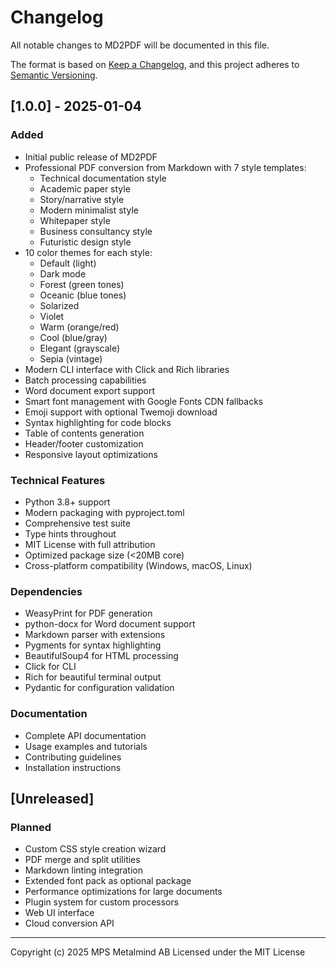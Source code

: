 # Changelog

All notable changes to MD2PDF will be documented in this file.

The format is based on [Keep a Changelog](https://keepachangelog.com/en/1.0.0/),
and this project adheres to [Semantic Versioning](https://semver.org/spec/v2.0.0.html).

## [1.0.0] - 2025-01-04

### Added
- Initial public release of MD2PDF
- Professional PDF conversion from Markdown with 7 style templates:
  - Technical documentation style
  - Academic paper style
  - Story/narrative style
  - Modern minimalist style
  - Whitepaper style
  - Business consultancy style
  - Futuristic design style
- 10 color themes for each style:
  - Default (light)
  - Dark mode
  - Forest (green tones)
  - Oceanic (blue tones)
  - Solarized
  - Violet
  - Warm (orange/red)
  - Cool (blue/gray)
  - Elegant (grayscale)
  - Sepia (vintage)
- Modern CLI interface with Click and Rich libraries
- Batch processing capabilities
- Word document export support
- Smart font management with Google Fonts CDN fallbacks
- Emoji support with optional Twemoji download
- Syntax highlighting for code blocks
- Table of contents generation
- Header/footer customization
- Responsive layout optimizations

### Technical Features
- Python 3.8+ support
- Modern packaging with pyproject.toml
- Comprehensive test suite
- Type hints throughout
- MIT License with full attribution
- Optimized package size (<20MB core)
- Cross-platform compatibility (Windows, macOS, Linux)

### Dependencies
- WeasyPrint for PDF generation
- python-docx for Word document support
- Markdown parser with extensions
- Pygments for syntax highlighting
- BeautifulSoup4 for HTML processing
- Click for CLI
- Rich for beautiful terminal output
- Pydantic for configuration validation

### Documentation
- Complete API documentation
- Usage examples and tutorials
- Contributing guidelines
- Installation instructions

## [Unreleased]

### Planned
- Custom CSS style creation wizard
- PDF merge and split utilities
- Markdown linting integration
- Extended font pack as optional package
- Performance optimizations for large documents
- Plugin system for custom processors
- Web UI interface
- Cloud conversion API

---

Copyright (c) 2025 MPS Metalmind AB
Licensed under the MIT License
